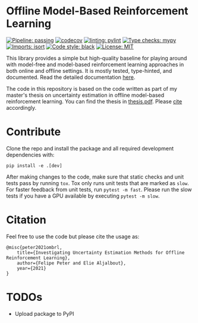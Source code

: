 # Offline Model-Based Reinforcement Learning

[![Pipeline: passing](https://github.com/Mr-Pepe/offline-model-based-rl/actions/workflows/pipeline.yml/badge.svg)](https://app.codecov.io/github/Mr-Pepe/offline-model-based-rl)
[![codecov](https://codecov.io/github/Mr-Pepe/offline-model-based-rl/branch/main/graph/badge.svg?token=E7JIWU9FS9)](https://codecov.io/github/Mr-Pepe/offline-model-based-rl)
[![linting: pylint](https://img.shields.io/badge/linting-pylint-yellowgreen)](https://github.com/PyCQA/pylint)
[![Type checks: mypy](http://www.mypy-lang.org/static/mypy_badge.svg)](http://mypy-lang.org/)
[![Imports: isort](https://img.shields.io/badge/%20imports-isort-%231674b1?style=flat&labelColor=555555)](https://pycqa.github.io/isort/)
<a href="https://github.com/psf/black"><img alt="Code style: black" src="https://img.shields.io/badge/code%20style-black-000000.svg"></a>
[![License: MIT](https://img.shields.io/badge/License-MIT-yellow.svg)](https://opensource.org/licenses/MIT)


This library provides a simple but high-quality baseline for playing around with model-free and model-based reinforcement learning approaches in both online and offline settings.
It is mostly tested, type-hinted, and documented. Read the detailed documentation [here](https://offline-model-based-rl.readthedocs.io/en/latest/#).

The code in this repository is based on the code written as part of my master's thesis on uncertainty
estimation in offline model-based reinforcement learning. You can find the thesis in
[thesis.pdf](thesis.pdf). Please [cite](#citation) accordingly.



# Contribute

Clone the repo and install the package and all required development dependencies with:

```
pip install -e .[dev]
```

After making changes to the code, make sure that static checks and unit tests pass by running `tox`.
Tox only runs unit tests that are marked as `slow`.
For faster feedback from unit tests, run `pytest -m fast`.
Please run the slow tests if you have a GPU available by executing `pytest -m slow`.

# Citation

Feel free to use the code but please cite the usage as:

```
@misc{peter2021ombrl,
    title={Investigating Uncertainty Estimation Methods for Offline Reinforcement Learning},
    author={Felipe Peter and Elie Aljalbout},
    year={2021}
}
```

# TODOs
- Upload package to PyPI